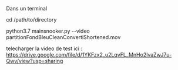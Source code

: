 Dans un terminal

cd /path/to/directory

python3.7 mainsnooker.py --video partitionFondBleuCleanConvertiShortened.mov

telecharger la video de test ici :
https://drive.google.com/file/d/1YKFzx2_u2LqvFL_MnHo2lvaZwJ7u-Qwv/view?usp=sharing
